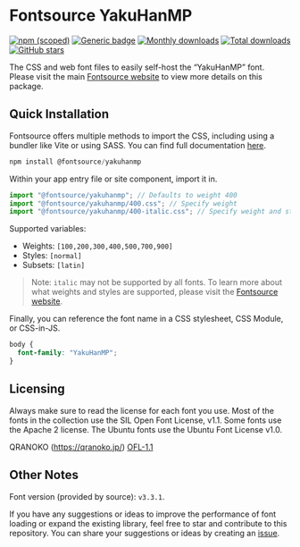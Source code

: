# Fontsource YakuHanMP

[![npm (scoped)](https://img.shields.io/npm/v/@fontsource/yakuhanmp?color=brightgreen)](https://www.npmjs.com/package/@fontsource/yakuhanmp) [![Generic badge](https://img.shields.io/badge/fontsource-passing-brightgreen)](https://github.com/fontsource/fontsource) [![Monthly downloads](https://badgen.net/npm/dm/@fontsource/yakuhanmp)](https://github.com/fontsource/fontsource) [![Total downloads](https://badgen.net/npm/dt/@fontsource/yakuhanmp)](https://github.com/fontsource/fontsource) [![GitHub stars](https://img.shields.io/github/stars/fontsource/fontsource.svg?style=social&label=Star)](https://github.com/fontsource/fontsource/stargazers)

The CSS and web font files to easily self-host the “YakuHanMP” font. Please visit the main [Fontsource website](https://fontsource.org/fonts/yakuhanmp) to view more details on this package.

## Quick Installation

Fontsource offers multiple methods to import the CSS, including using a bundler like Vite or using SASS. You can find full documentation [here](https://fontsource.org/docs/getting-started/introduction).

```javascript
npm install @fontsource/yakuhanmp
```

Within your app entry file or site component, import it in.

```javascript
import "@fontsource/yakuhanmp"; // Defaults to weight 400
import "@fontsource/yakuhanmp/400.css"; // Specify weight
import "@fontsource/yakuhanmp/400-italic.css"; // Specify weight and style
```

Supported variables:
- Weights: `[100,200,300,400,500,700,900]`
- Styles: `[normal]`
- Subsets: `[latin]`

> Note: `italic` may not be supported by all fonts. To learn more about what weights and styles are supported, please visit the [Fontsource website](https://fontsource.org/fonts/yakuhanmp).

Finally, you can reference the font name in a CSS stylesheet, CSS Module, or CSS-in-JS.

```css
body {
  font-family: "YakuHanMP";
}
```

## Licensing
Always make sure to read the license for each font you use. Most of the fonts in the collection use the SIL Open Font License, v1.1. Some fonts use the Apache 2 license. The Ubuntu fonts use the Ubuntu Font License v1.0.

QRANOKO (https://qranoko.jp/)
[OFL-1.1](https://github.com/qrac/yakuhanjp)

## Other Notes
Font version (provided by source): `v3.3.1`.

If you have any suggestions or ideas to improve the performance of font loading or expand the existing library, feel free to star and contribute to this repository. You can share your suggestions or ideas by creating an [issue](https://github.com/fontsource/fontsource/issues).